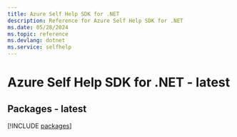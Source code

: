 ```yaml
---
title: Azure Self Help SDK for .NET
description: Reference for Azure Self Help SDK for .NET
ms.date: 05/28/2024
ms.topic: reference
ms.devlang: dotnet
ms.service: selfhelp
---
```

# Azure Self Help SDK for .NET - latest
## Packages - latest
[!INCLUDE [packages](self-help-index.md)]